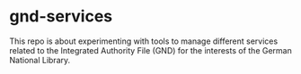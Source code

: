 # gnd-services
This repo is about experimenting with tools to manage different services related to the Integrated Authority File (GND) for the interests of the German National Library.
